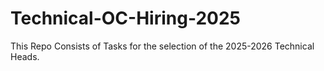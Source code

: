 # Technical-OC-Hiring-2025
This Repo Consists of Tasks for the selection of the 2025-2026 Technical Heads.

